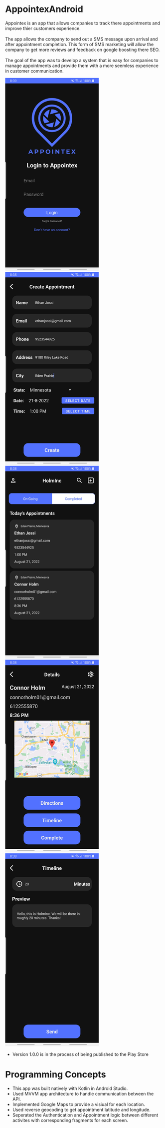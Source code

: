 # AppointexAndroid

Appointex is an app that allows companies to track there appointments and improve thier customers experience. 
</br>
</br>
The app allows the company to send out a SMS message upon arrival and after appointment completion. This form of SMS marketing will allow the company to get more reviews and feedback on google boosting there SEO.
</br>
</br>
The goal of the app was to develop a system that is easy for companies to manage appointments and provide them with a more seemless experience in customer communication.

<img width=300 alt="login screen" src="https://github.com/connorholm/AppointexAndroid/blob/master/repo_assets/login_screen.jpg"> <img width=300 alt="create page" src="https://github.com/connorholm/AppointexAndroid/blob/master/repo_assets/create_screen.jpg"><img width=300 alt="appointments screen" src="https://github.com/connorholm/AppointexAndroid/blob/master/repo_assets/appointments_screen.jpg"> <img width=300 alt="details screen" src="https://github.com/connorholm/AppointexAndroid/blob/master/repo_assets/details_screen.jpg"> <img width=300 alt="timeline screen" src="https://github.com/connorholm/AppointexAndroid/blob/master/repo_assets/timelline_screen.jpg">

* Version 1.0.0 is in the process of being published to the Play Store

# Programming Concepts
* This app was built natively with Kotlin in Android Studio.
* Used MVVM app architecture to handle communication between the API.
* Implemented Google Maps to provide a visiual for each location.
* Used reverse geocoding to get appointment latitude and longitude.
* Seperated the Authentication and Appointment logic between different activites with corresponding fragments for each screen.
